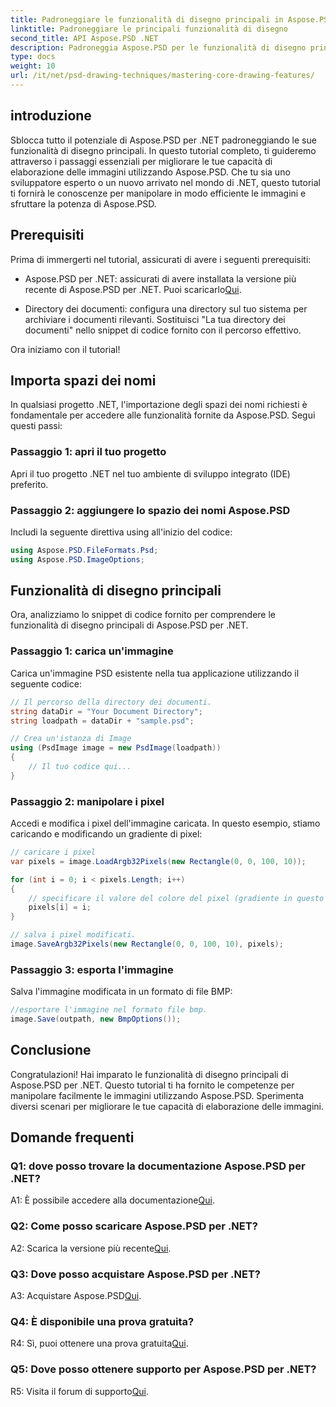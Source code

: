 ```yaml
---
title: Padroneggiare le funzionalità di disegno principali in Aspose.PSD per .NET
linktitle: Padroneggiare le principali funzionalità di disegno
second_title: API Aspose.PSD .NET
description: Padroneggia Aspose.PSD per le funzionalità di disegno principali di .NET con il nostro tutorial passo passo. Migliora le capacità di elaborazione delle immagini senza sforzo.
type: docs
weight: 10
url: /it/net/psd-drawing-techniques/mastering-core-drawing-features/
---
```

## introduzione

Sblocca tutto il potenziale di Aspose.PSD per .NET padroneggiando le sue funzionalità di disegno principali. In questo tutorial completo, ti guideremo attraverso i passaggi essenziali per migliorare le tue capacità di elaborazione delle immagini utilizzando Aspose.PSD. Che tu sia uno sviluppatore esperto o un nuovo arrivato nel mondo di .NET, questo tutorial ti fornirà le conoscenze per manipolare in modo efficiente le immagini e sfruttare la potenza di Aspose.PSD.

## Prerequisiti

Prima di immergerti nel tutorial, assicurati di avere i seguenti prerequisiti:

-  Aspose.PSD per .NET: assicurati di avere installata la versione più recente di Aspose.PSD per .NET. Puoi scaricarlo[Qui](https://releases.aspose.com/psd/net/).

- Directory dei documenti: configura una directory sul tuo sistema per archiviare i documenti rilevanti. Sostituisci "La tua directory dei documenti" nello snippet di codice fornito con il percorso effettivo.

Ora iniziamo con il tutorial!

## Importa spazi dei nomi

In qualsiasi progetto .NET, l'importazione degli spazi dei nomi richiesti è fondamentale per accedere alle funzionalità fornite da Aspose.PSD. Segui questi passi:

### Passaggio 1: apri il tuo progetto

Apri il tuo progetto .NET nel tuo ambiente di sviluppo integrato (IDE) preferito.

### Passaggio 2: aggiungere lo spazio dei nomi Aspose.PSD

Includi la seguente direttiva using all'inizio del codice:

```csharp
using Aspose.PSD.FileFormats.Psd;
using Aspose.PSD.ImageOptions;
```

## Funzionalità di disegno principali

Ora, analizziamo lo snippet di codice fornito per comprendere le funzionalità di disegno principali di Aspose.PSD per .NET.

### Passaggio 1: carica un'immagine

Carica un'immagine PSD esistente nella tua applicazione utilizzando il seguente codice:

```csharp
// Il percorso della directory dei documenti.
string dataDir = "Your Document Directory";
string loadpath = dataDir + "sample.psd";

// Crea un'istanza di Image
using (PsdImage image = new PsdImage(loadpath))
{
    // Il tuo codice qui...
}
```

### Passaggio 2: manipolare i pixel

Accedi e modifica i pixel dell'immagine caricata. In questo esempio, stiamo caricando e modificando un gradiente di pixel:

```csharp
// caricare i pixel
var pixels = image.LoadArgb32Pixels(new Rectangle(0, 0, 100, 10));

for (int i = 0; i < pixels.Length; i++)
{
    // specificare il valore del colore del pixel (gradiente in questo caso).
    pixels[i] = i;
}

// salva i pixel modificati.
image.SaveArgb32Pixels(new Rectangle(0, 0, 100, 10), pixels);
```

### Passaggio 3: esporta l'immagine

Salva l'immagine modificata in un formato di file BMP:

```csharp
//esportare l'immagine nel formato file bmp.
image.Save(outpath, new BmpOptions());
```

## Conclusione

Congratulazioni! Hai imparato le funzionalità di disegno principali di Aspose.PSD per .NET. Questo tutorial ti ha fornito le competenze per manipolare facilmente le immagini utilizzando Aspose.PSD. Sperimenta diversi scenari per migliorare le tue capacità di elaborazione delle immagini.

## Domande frequenti

### Q1: dove posso trovare la documentazione Aspose.PSD per .NET?

 A1: È possibile accedere alla documentazione[Qui](https://reference.aspose.com/psd/net/).

### Q2: Come posso scaricare Aspose.PSD per .NET?

 A2: Scarica la versione più recente[Qui](https://releases.aspose.com/psd/net/).

### Q3: Dove posso acquistare Aspose.PSD per .NET?

 A3: Acquistare Aspose.PSD[Qui](https://purchase.aspose.com/buy).

### Q4: È disponibile una prova gratuita?

 R4: Sì, puoi ottenere una prova gratuita[Qui](https://releases.aspose.com/).

### Q5: Dove posso ottenere supporto per Aspose.PSD per .NET?

 R5: Visita il forum di supporto[Qui](https://forum.aspose.com/c/psd/34).